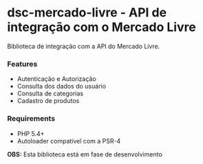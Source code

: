 # dsc-mercado-livre - API de integração com o Mercado Livre
Biblioteca de integração com a API do Mercado Livre.

### Features
- Autenticação e Autorização
- Consulta dos dados do usuário
- Consulta de categorias
- Cadastro de produtos

### Requirements
- PHP 5.4+
- Autoloader compatível com a PSR-4

**OBS:** Esta biblioteca está em fase de desenvolvimento
